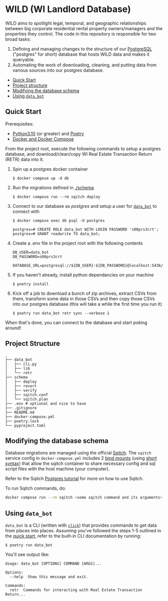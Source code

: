 # WILD (WI Landlord Database)

WILD aims to spotlight legal, temporal, and geographic relationships between big corporate residential rental property owners/managers and the properties they control. 
The code in this repository is responsible for two broad tasks:
1. Defining and managing changes to the structure of our [PostgreSQL](https://www.postgresql.org/docs/14/index.html) ("postgres" for short) database that hosts WILD data and makes it queryable.
2. Automating the work of downloading, cleaning, and putting data from various sources into our postgres database.

- [Quick Start](#quick-start)
- [Project structure](#project-structure)
- [Modifying the database schema](#modifying-the-database-schema)
- [Using `data_bot`](#using-data_bot)

## Quick Start

Prerequisites:
- [Python3.10](https://github.com/pyenv/pyenv) (or greater) and [Poetry](https://python-poetry.org/)
- [Docker and Docker Compose](https://docs.docker.com/get-docker/)


From the project root, execute the following commands to setup a postgres database, and download/clean/copy WI Real Estate Transaction Return (RETR) data into it.

1. Spin up a postgres docker container
    ```
    $ docker compose up -d db
    ```

2. Run the migrations defined in [./schema](./schema/)
    ```
    $ docker compose run --rm sqitch deploy
    ```

3. Connect to our database as *postgres* and setup a user for [`data_bot`](#using-data_bot) to connect with
    ```
    $ docker compose exec db psql -U postgres

    postgres=# CREATE ROLE data_bot WITH LOGIN PASSWORD 's00prs3crt';
    postgres=# GRANT readwrite TO data_bot;
    ```

4. Create a .env file in the project root with the following contents
    ```
    DB_USER=data_bot
    DB_PASSWORD=s00prs3crt

    DATABASE_URL=postgresql://${DB_USER}:${DB_PASSWORD}@localhost:5436/postgres
    ```

5. If you haven't already, install python dependancies on your machine
    ```
    $ poetry install
    ```

6. Kick off a job to download a bunch of zip archives, extract CSVs from them, transform some data in those CSVs and then copy those CSVs into our postgres database (this will take a while the first time you run it)
    ```
    $ poetry run data_bot retr sync --verbose 1
    ```

When that's done, you can connect to the database and start poking around!

## Project Structure

```
.
├── data_bot
│   ├── cli.py
│   ├── lib
│   └── retr
├── schema
│   ├── deploy
│   ├── revert
│   ├── verify
│   ├── sqitch.conf
│   └── sqitch.plan
├── .env # optional and nice to have
├── .gitignore
├── README.md
├── docker-compose.yml
├── poetry.lock
└── pyproject.toml
```

## Modifying the database schema

Database migrations are managed using the official [Sqitch](https://sqitch.org/docs/). The `sqitch` service config in `docker-compose.yml` includes 2 [bind mounts](https://docs.docker.com/storage/bind-mounts/) (using [short syntax](https://docs.docker.com/compose/compose-file/compose-file-v3/#short-syntax-3)) that allow the sqitch container to share necessary config and sql script files with the host machine (your computer).

Refer to the Sqitch [Postgres tutorial](https://sqitch.org/docs/manual/sqitchtutorial/) for more on how to use Sqitch.

To run Sqitch commands, do:
```bash
docker compose run --rm sqitch <some sqitch command and its arguments>
```


## Using `data_bot`

`data_bot` is a CLI (written with [`click`](https://click.palletsprojects.com/)) that provides commands to get data from places into places. Assuming you've followed the steps 1-5 outlined in the [quick start](#quick-start), refer to the built-in CLI documentation by running:
```
$ poetry run data_bot
```
You'll see output like:
```                                
Usage: data_bot [OPTIONS] COMMAND [ARGS]...

Options:
  --help  Show this message and exit.

Commands:
  retr  Commands for interacting with Real Estate Transaction Return...
```
